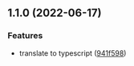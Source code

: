 

## 1.1.0 (2022-06-17)


### Features

* translate to typescript ([941f598](https://github.com/boredland/aufteilung/commit/941f598a891e928412467b6e8b377f1c6e943e13))